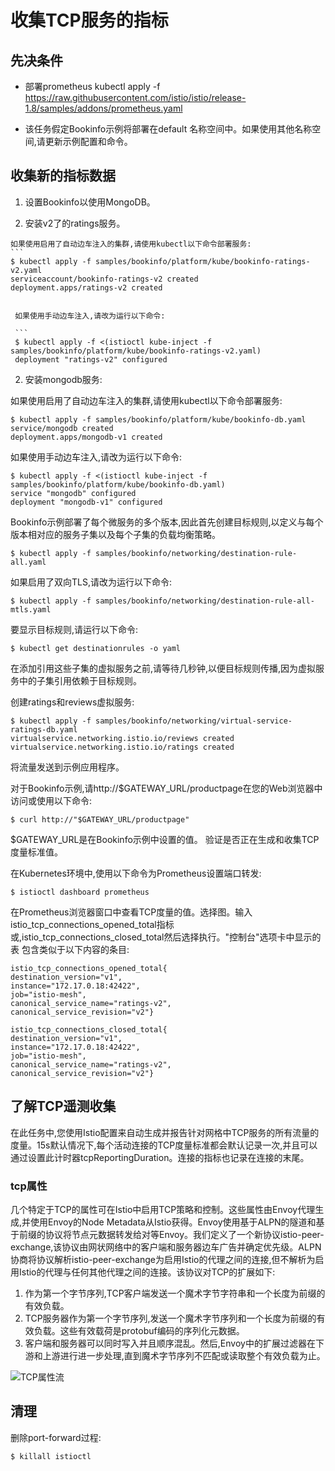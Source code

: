 # 收集TCP服务的指标

## 先决条件

- 部署prometheus
kubectl apply -f https://raw.githubusercontent.com/istio/istio/release-1.8/samples/addons/prometheus.yaml

- 该任务假定Bookinfo示例将部署在default 名称空间中。如果使用其他名称空间,请更新示例配置和命令。

## 收集新的指标数据

1. 设置Bookinfo以使用MongoDB。

  1. 安装v2了的ratings服务。
    
    如果使用启用了自动边车注入的集群,请使用kubectl以下命令部署服务:
    ```
    $ kubectl apply -f samples/bookinfo/platform/kube/bookinfo-ratings-v2.yaml
    serviceaccount/bookinfo-ratings-v2 created
    deployment.apps/ratings-v2 created
   ```

    如果使用手动边车注入,请改为运行以下命令:

    ```
    $ kubectl apply -f <(istioctl kube-inject -f samples/bookinfo/platform/kube/bookinfo-ratings-v2.yaml)
    deployment "ratings-v2" configured
   ```

2. 安装mongodb服务:

如果使用启用了自动边车注入的集群,请使用kubectl以下命令部署服务:

```
$ kubectl apply -f samples/bookinfo/platform/kube/bookinfo-db.yaml
service/mongodb created
deployment.apps/mongodb-v1 created
```

如果使用手动边车注入,请改为运行以下命令:

```
$ kubectl apply -f <(istioctl kube-inject -f samples/bookinfo/platform/kube/bookinfo-db.yaml)
service "mongodb" configured
deployment "mongodb-v1" configured
```

Bookinfo示例部署了每个微服务的多个版本,因此首先创建目标规则,以定义与每个版本相对应的服务子集以及每个子集的负载均衡策略。

```
$ kubectl apply -f samples/bookinfo/networking/destination-rule-all.yaml
```

如果启用了双向TLS,请改为运行以下命令:

```
$ kubectl apply -f samples/bookinfo/networking/destination-rule-all-mtls.yaml
```

要显示目标规则,请运行以下命令:

```
$ kubectl get destinationrules -o yaml
```

在添加引用这些子集的虚拟服务之前,请等待几秒钟,以便目标规则传播,因为虚拟服务中的子集引用依赖于目标规则。

创建ratings和reviews虚拟服务:

```
$ kubectl apply -f samples/bookinfo/networking/virtual-service-ratings-db.yaml
virtualservice.networking.istio.io/reviews created
virtualservice.networking.istio.io/ratings created
```

将流量发送到示例应用程序。

对于Bookinfo示例,请http://$GATEWAY_URL/productpage在您的Web浏览器中访问或使用以下命令:

```
$ curl http://"$GATEWAY_URL/productpage"
```

$GATEWAY_URL是在Bookinfo示例中设置的值。
验证是否正在生成和收集TCP度量标准值。

在Kubernetes环境中,使用以下命令为Prometheus设置端口转发:

```
$ istioctl dashboard prometheus
```

在Prometheus浏览器窗口中查看TCP度量的值。选择图。输入istio_tcp_connections_opened_total指标或,istio_tcp_connections_closed_total然后选择执行。"控制台"选项卡中显示的表 包含类似于以下内容的条目:

```
istio_tcp_connections_opened_total{
destination_version="v1",
instance="172.17.0.18:42422",
job="istio-mesh",
canonical_service_name="ratings-v2",
canonical_service_revision="v2"}

istio_tcp_connections_closed_total{
destination_version="v1",
instance="172.17.0.18:42422",
job="istio-mesh",
canonical_service_name="ratings-v2",
canonical_service_revision="v2"}
```
## 了解TCP遥测收集

在此任务中,您使用Istio配置来自动生成并报告针对网格中TCP服务的所有流量的度量。15s默认情况下,每个活动连接的TCP度量标准都会默认记录一次,并且可以通过设置此计时器tcpReportingDuration。连接的指标也记录在连接的末尾。

### tcp属性

几个特定于TCP的属性可在Istio中启用TCP策略和控制。这些属性由Envoy代理生成,并使用Envoy的Node Metadata从Istio获得。Envoy使用基于ALPN的隧道和基于前缀的协议将节点元数据转发给对等Envoy。我们定义了一个新协议istio-peer-exchange,该协议由网状网络中的客户端和服务器边车广告并确定优先级。ALPN协商将协议解析istio-peer-exchange为启用Istio的代理之间的连接,但不解析为启用Istio的代理与任何其他代理之间的连接。该协议对TCP的扩展如下:

1. 作为第一个字节序列,TCP客户端发送一个魔术字节字符串和一个长度为前缀的有效负载。
2. TCP服务器作为第一个字节序列,发送一个魔术字节序列和一个长度为前缀的有效负载。这些有效载荷是protobuf编码的序列化元数据。
3. 客户端和服务器可以同时写入并且顺序混乱。然后,Envoy中的扩展过滤器在下游和上游进行进一步处理,直到魔术字节序列不匹配或读取整个有效负载为止。

![TCP属性流](https://istio.io/latest/docs/tasks/observability/metrics/tcp-metrics/alpn-based-tunneling-protocol.svg)

## 清理

删除port-forward过程:

```
$ killall istioctl
```